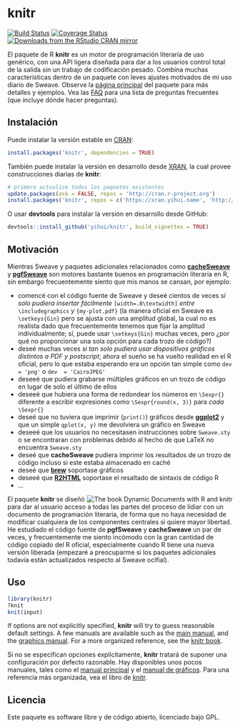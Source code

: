 # knitr

[![Build Status](https://travis-ci.org/yihui/knitr.svg)](https://travis-ci.org/yihui/knitr)
[![Coverage Status](https://coveralls.io/repos/yihui/knitr/badge.svg?branch=master&service=github)](https://coveralls.io/github/yihui/knitr?branch=master)
[![Downloads from the RStudio CRAN mirror](http://cranlogs.r-pkg.org/badges/knitr)](https://cran.r-project.org/package=knitr)

El paquete de R **knitr** es un motor de programación literaria de uso genérico, con una API ligera diseñada para dar a los usuarios control total de la salida sin un trabajo de codificación pesado. Combina muchas características dentro de un paquete con leves ajustes motivados de mi uso diario de Sweave. Observe la [página principal](https://yihui.name/knitr/) del paquete para más detalles y ejemplos. Vea las [FAQ](https://yihui.name/knitr/faq/) para una lista de preguntas frecuentes (que incluye dónde hacer preguntas).


## Instalación

Puede instalar la versión estable en [CRAN](https://cran.r-project.org/package=knitr):

```r
install.packages('knitr', dependencies = TRUE)
```

También puede instalar la versión en desarrollo desde [XRAN](https://xran.yihui.name), la cual provee construcciones diarias de **knitr**:

```r
# primero actualice todos los paquetes existentes
update.packages(ask = FALSE, repos = 'http://cran.r-project.org')
install.packages('knitr', repos = c('https://xran.yihui.name', 'http://cran.r-project.org'))
```

O usar **devtools** para instalar la versión en desarrollo desde GitHub:

```r
devtools::install_github('yihui/knitr', build_vignettes = TRUE)
```


## Motivación

Mientras Sweave y paquetes adicionales relacionados como [**cacheSweave**](https://cran.r-project.org/package=cacheSweave) y [**pgfSweave**](https://cran.r-project.org/package=pgfSweave) son motores bastante buenos en programación literaria en R, sin embargo frecuentemente siento que mis manos se cansan, por ejemplo:

- comencé con el código fuente de Sweave y deseé cientos de veces *si solo pudiera insertar fácilmente*  `[width=.8\textwidth]` *entre* `\includegraphics` *y* `{my-plot.pdf}` (la manera oficial en Sweave es `\setkeys{Gin}` pero se ajusta con una amplitud global, la cual no es realista dado que frecuentemente tenemos que fijar la amplitud individualmente; sí, puede usar `\setkeys{Gin}` muchas veces, pero ¿por qué no proporcionar una sola opción para cada trozo de código?)
- deseé muchas veces *si tan solo pudiera usar dispositivos gráficos distintos a PDF y postscript*; ahora el sueño se ha vuelto realidad en el R oficial, pero lo que estaba esperando era un opción tan simple como `dev = 'png'` o `dev  = 'CairoJPEG'`
- deseeé que pudiera grabarse múltiples gráficos en un trozo de código en lugar de solo el último de ellos
- deseeé que hubiera una forma de redondear los números en `\Sexpr{}` diferente a escribir expresiones como `\Sexpr{round(x, 3)}` para *cada* `\Sexpr{}`
- deseé que no tuviera que imprimir (`print()`) gráficos desde [**ggplot2**](https://cran.r-project.org/package=ggplot2) y que un simple `qplot(x, y)` me devolviera un gráfico en Sweave
- deseeé que los usuarios no necesitasen instrucciones sobre `Sweave.sty` o se encontraran con problemas debido al hecho de que LaTeX no encuentra `Sweave.sty`
- deseé que **cacheSweave** pudiera imprimir los resultados de un trozo de código incluso si este estaba almacenado en caché
- deseé que [**brew**](https://cran.r-project.org/package=brew) soportase gráficos
- deseeé que [**R2HTML**](https://cran.r-project.org/package=R2HTML) soportase el resaltado de sintaxis de código R
- ...

[<img src="http://i.imgur.com/yYw46aF.jpg" align="right" alt="The book Dynamic Documents with R and knitr" />](http://amzn.com/1498716962)

El paquete **knitr** se diseñó para dar al usuario acceso a todas las partes del proceso de lidiar con un documento de programación literaria, de forma que no haya necesidad de modificar cualquiera de los componentes centrales si quiere mayor libertad. He estudiado el código fuente de **pgfSweave** y **cacheSweave** un par de veces, y frecuentemente me siento incómodo con la gran cantidad de código copiado del R oficial, especialmente cuando R tiene una nueva versión liberada (empezaré a preocuparme si los paquetes adicionales todavía están actualizados respecto al Sweave ocifial).


## Uso 

```r
library(knitr)
?knit
knit(input)
```

If options are not explicitly specified, **knitr** will try to guess
reasonable default settings. A few manuals are available such as the [main
manual](https://yihui.name/knitr/demo/manual/), and the
[graphics
manual](https://yihui.name/knitr/demo/graphics/). For a
more organized reference, see the [knitr book](http://amzn.com/1498716962).

Si no se especifican opciones explícitamente, **knitr** tratará de suponer una configuración por defecto razonable. Hay disponibles unos pocos manuales, tales como el [manual principal](https://yihui.name/knitr/demo/manual/) y el [manual de gráficos](https://yihui.name/knitr/demo/graphics/). Para una referencia más organizada, vea el libro de [knitr](http://amzn.com/1498716962).


## Licencia

Este paquete es software libre y de código abierto, licenciado bajo GPL.
